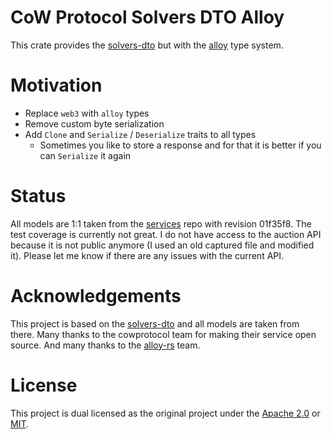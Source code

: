 # CoW Protocol Solvers DTO Alloy

This crate provides the [solvers-dto](https://github.com/cowprotocol/services/tree/main/crates/solvers-dto) but with the [alloy](https://github.com/alloy-rs/core) type system.

# Motivation
- Replace `web3` with `alloy` types
- Remove custom byte serialization
- Add `Clone` and `Serialize` / `Deserialize` traits to all types
  - Sometimes you like to store a response and for that it is better if you can `Serialize` it again

# Status
All models are 1:1 taken from the [services](https://github.com/cowprotocol/services/) repo with revision 01f35f8. The test coverage is currently not great. I do not have access to the auction API because it is not public anymore (I used an old captured file and modified it). Please let me know if there are any issues with the current API.

# Acknowledgements
This project is based on the [solvers-dto](https://github.com/cowprotocol/services/tree/main/crates/solvers-dto) and all models are taken from there. Many thanks to the cowprotocol team for making their service open source. And many thanks to the [alloy-rs](https://github.com/alloy-rs) team.

# License
This project is dual licensed as the original project under the [Apache 2.0](./LICENSE-APACHE) or [MIT](./LICENSE-MIT).